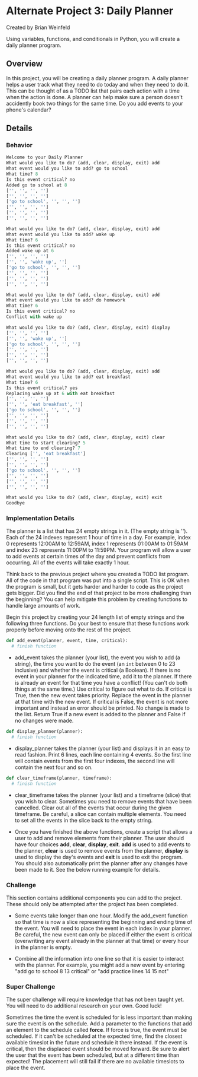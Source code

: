 # Alternate Project 3: Daily Planner

Created by Brian Weinfeld

Using variables, functions, and conditionals in Python, you will create a daily planner program.

## Overview

In this project, you will be creating a daily planner program. A daily planner helps a user track what they need to do today and when they need to do it. This can be thought of as a TODO list that pairs each action with a time when the action is done. A planner can help make sure a person doesn't accidently book two things for the same time. Do you add events to your phone's calendar?

## Details

### Behavior

```python
Welcome to your Daily Planner
What would you like to do? (add, clear, display, exit) add
What event would you like to add? go to school
What time? 8
Is this event critical? no
Added go to school at 8
['', '', '', '']
['', '', '', '']
['go to school', '', '', '']
['', '', '', '']
['', '', '', '']
['', '', '', '']

What would you like to do? (add, clear, display, exit) add
What event would you like to add? wake up
What time? 6
Is this event critical? no
Added wake up at 6
['', '', '', '']
['', '', 'wake up', '']
['go to school', '', '', '']
['', '', '', '']
['', '', '', '']
['', '', '', '']

What would you like to do? (add, clear, display, exit) add
What event would you like to add? do homework
What time? 6
Is this event critical? no
Conflict with wake up

What would you like to do? (add, clear, display, exit) display
['', '', '', '']
['', '', 'wake up', '']
['go to school', '', '', '']
['', '', '', '']
['', '', '', '']
['', '', '', '']

What would you like to do? (add, clear, display, exit) add
What event would you like to add? eat breakfast
What time? 6
Is this event critical? yes
Replacing wake up at 6 with eat breakfast
['', '', '', '']
['', '', 'eat breakfast', '']
['go to school', '', '', '']
['', '', '', '']
['', '', '', '']
['', '', '', '']

What would you like to do? (add, clear, display, exit) clear
What time to start clearing? 5
What time to end clearing? 7
Clearing ['', 'eat breakfast']
['', '', '', '']
['', '', '', '']
['go to school', '', '', '']
['', '', '', '']
['', '', '', '']
['', '', '', '']

What would you like to do? (add, clear, display, exit) exit
Goodbye
```

### Implementation Details

The planner is a list that has 24 empty strings in it. (The empty string is ''). Each of the 24 indexes represent 1 hour of time in a day. For example, index 0 represents 12:00AM to 12:59AM, index 1 represents 01:00AM to 01:59AM and index 23 represents 11:00PM to 11:59PM. Your program will allow a user to add events at certain times of the day and prevent conflicts from occurring. All of the events will take exactly 1 hour.

Think back to the previous project where you created a TODO list program. All of the code in that program was put into a single script. This is OK when the program is small, but it gets harder and harder to code as the project gets bigger. Did you find the end of that project to be more challenging than the beginning? You can help mitigate this problem by creating functions to handle large amounts of work.

Begin this project by creating your 24 length list of empty strings and the following three functions. Do your best to ensure that these functions work properly before moving onto the rest of the project.

```python
def add_event(planner, event, time, critical):
  # finish function
```

* add_event takes the planner (your list), the event you wish to add (a string), the time you want to do the event (an `int` between 0 to 23 inclusive) and whether the event is critical (a Boolean). If there is no event in your planner for the indicated time, add it to the planner. If there is already an event for that time you have a conflict! (You can't do both things at the same time.) Use critical to figure out what to do. If critical is True, then the new event takes priority. Replace the event in the planner at that time with the new event. If critical is False, the event is not more important and instead an error should be printed. No change is made to the list. Return True if a new event is added to the planner and False if no changes were made.

```python
def display_planner(planner):
  # finish function
```

* display_planner takes the planner (your list) and displays it in an easy to read fashion. Print 6 lines, each line containing 4 events. So the first line will contain events from the first four indexes, the second line will contain the next four and so on.

```python
def clear_timeframe(planner, timeframe):
  # finish function
```

* clear_timeframe takes the planner (your list) and a timeframe (slice) that you wish to clear. Sometimes you need to remove events that have been cancelled. Clear out all of the events that occur during the given timeframe. Be careful, a slice can contain multiple elements. You need to set all the events in the slice back to the empty string.

* Once you have finished the above functions, create a script that allows a user to add and remove elements from their planner. The user should have four choices __add__, __clear__, __display__, __exit__. __add__ is used to add events to the planner, __clear__ is used to remove events from the planner, __display__ is used to display the day's events and __exit__ is used to exit the program. You should also automatically print the planner after any changes have been made to it. See the below running example for details.

### Challenge

This section contains additional components you can add to the project. These should only be attempted after the project has
been completed.

* Some events take longer than one hour. Modify the add_event function so that time is now a slice representing the beginning and
ending time of the event. You will need to place the event in each index in your planner. Be careful, the new event can only be placed
if either the event is critical (overwriting any event already in the planner at that time) or every hour in the planner is empty.

* Combine all the information into one line so that it is easier to interact with the planner. For example, you might add a new event
by entering "add go to school 8 13 critical" or "add practice lines 14 15 not"

### Super Challenge

The super challenge will require knowledge that has not been taught yet. You will need to do additional research on your own. Good luck!

Sometimes the time the event is scheduled for is less important than making sure the event is on the schedule. Add a parameter to the functions that add an element to the schedule called __force__. If force is true, the event must be scheduled. If it can't be scheduled at the expected time, find the closest available timeslot in the future and schedule it there instead. If the event is critical, then the displaced event should be moved forward. Be sure to alert the user that the event has been scheduled, but at a different time than expected! The placement will still fail if there are no available timeslots to place the event.
